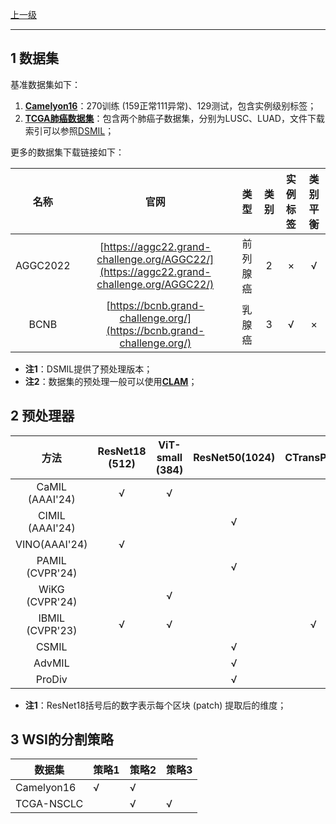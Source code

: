 [上一级](README.md)

---

## 1 数据集
基准数据集如下：
1. [**Camelyon16**](https://camelyon17.grand-challenge.org/)：270训练 (159正常111异常)、129测试，包含实例级别标签；
2. [**TCGA肺癌数据集**](https://portal.gdc.cancer.gov/files/608e2269-04b4-4a20-aca8-d20f36800cc3)：包含两个肺癌子数据集，分别为LUSC、LUAD，文件下载索引可以参照[DSMIL](https://github.com/binli123/dsmil-wsi/tree/master/tcga-download)；

更多的数据集下载链接如下：

|名称|官网|类型|类别|实例标签|类别平衡|
|:----------------:|:---------------:|:----------------:|:---------------:|:---------------:|:---------------:|
|AGGC2022|[https://aggc22.grand-challenge.org/AGGC22/](https://aggc22.grand-challenge.org/AGGC22/)|前列腺癌|2|×|√|
|BCNB|[https://bcnb.grand-challenge.org/](https://bcnb.grand-challenge.org/)|乳腺癌|3|√|×|


- **注1**：DSMIL提供了预处理版本；
- **注2**：数据集的预处理一般可以使用[**CLAM**](https://github.com/mahmoodlab/CLAM)；
## 2 预处理器
|        方法        | ResNet18 (512)  | ViT-small (384)  | ResNet50(1024)  |  CTransPath  
|:----------------:|:---------------:|:----------------:|:---------------:|:------------:|
| CaMIL (AAAI'24)  |        √        |        √         
| CIMIL (AAAI'24)  |||        √        
|  VINO(AAAI'24)   |        √        ||
| PAMIL (CVPR'24)  |||        √        
|  WiKG (CVPR'24)  ||        √        
| IBMIL (CVPR'23)  |        √        |        √         ||        √        
|      CSMIL       |||        √        
|      AdvMIL      |||        √        
|      ProDiv      |||        √        

- **注1**：ResNet18括号后的数字表示每个区块 (patch) 提取后的维度；
## 3 WSI的分割策略
|数据集| 策略1 |策略2|策略3
|--|--|--|--|
| Camelyon16 | √ |√
|TCGA-NSCLC||√|√
